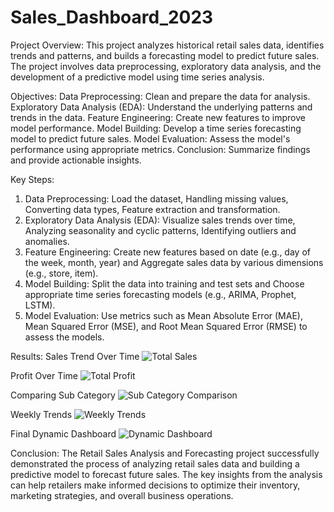 # Sales_Dashboard_2023
Project Overview:
This project analyzes historical retail sales data, identifies trends and patterns, and builds a forecasting model to predict future sales. The project involves data preprocessing, exploratory data analysis, and the development of a predictive model using time series analysis.

Objectives:
Data Preprocessing: Clean and prepare the data for analysis.
Exploratory Data Analysis (EDA): Understand the underlying patterns and trends in the data.
Feature Engineering: Create new features to improve model performance.
Model Building: Develop a time series forecasting model to predict future sales.
Model Evaluation: Assess the model's performance using appropriate metrics.
Conclusion: Summarize findings and provide actionable insights.

Key Steps:
1. Data Preprocessing: Load the dataset, Handling missing values, Converting data types, Feature extraction and transformation.
2. Exploratory Data Analysis (EDA): Visualize sales trends over time, Analyzing seasonality and cyclic patterns, Identifying outliers and anomalies.
3. Feature Engineering: Create new features based on date (e.g., day of the week, month, year) and Aggregate sales data by various dimensions (e.g., store, item).
4. Model Building: Split the data into training and test sets and Choose appropriate time series forecasting models (e.g., ARIMA, Prophet, LSTM).
5. Model Evaluation: Use metrics such as Mean Absolute Error (MAE), Mean Squared Error (MSE), and Root Mean Squared Error (RMSE) to assess the models.

Results:
Sales Trend Over Time
![Total Sales](https://github.com/user-attachments/assets/e37e999b-3b08-41bc-8fd9-3008f765b05d)

Profit Over Time
![Total Profit](https://github.com/user-attachments/assets/15cbfe32-9ba4-4645-abd0-4fb830655e91)

Comparing Sub Category
![Sub Category Comparison](https://github.com/user-attachments/assets/57b65ac2-6d7f-4bbd-8146-da5c320bd87f)

Weekly Trends
![Weekly Trends](https://github.com/user-attachments/assets/ad101079-cb9a-42db-89c8-40ba65694e74)

Final Dynamic Dashboard
![Dynamic Dashboard](https://github.com/user-attachments/assets/f978207f-ed87-4a67-ba5f-9ed080b78903)


Conclusion:
The Retail Sales Analysis and Forecasting project successfully demonstrated the process of analyzing retail sales data and building a predictive model to forecast future sales. The key insights from the analysis can help retailers make informed decisions to optimize their inventory, marketing strategies, and overall business operations.
